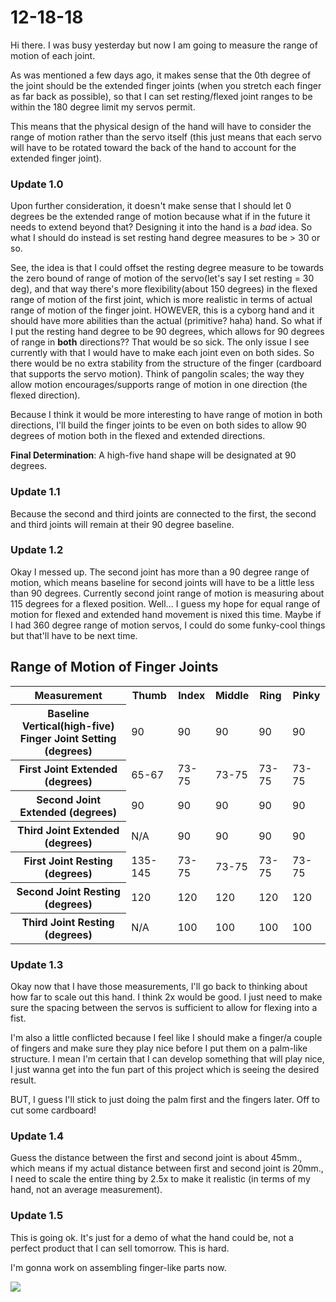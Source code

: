 # 12-18-18

Hi there. I was busy yesterday but now I am going to measure the range of motion of each joint.

As was mentioned a few days ago, it makes sense that the 0th degree of the joint should be the extended finger joints (when you stretch each finger as far back as possible), so that I can set resting/flexed joint ranges to be within the 180 degree limit my servos permit. 

This means that the physical design of the hand will have to consider the range of motion rather than the servo itself (this just means that each servo will have to be rotated toward the back of the hand to account for the extended finger joint). 

### Update 1.0

Upon further consideration, it doesn't make sense that I should let 0 degrees be the extended range of motion because what if in the future it needs to extend beyond that? Designing it into the hand is a <i>bad</i> idea. So what I should do instead is set resting hand degree measures to be > 30 or so.

See, the idea is that I could offset the resting degree measure to be towards the zero bound of range of motion of the servo(let's say I set resting = 30 deg), and that way there's more flexibility(about 150 degrees) in the flexed range of motion of the first joint, which is more realistic in terms of actual range of motion of the finger joint. HOWEVER, this is a cyborg hand and it should have more abilities than the actual (primitive? haha) hand. So what if I put the resting hand degree to be 90 degrees, which allows for 90 degrees of range in <b>both</b> directions?? That would be so sick. The only issue I see currently with that I would have to make each joint even on both sides. So there would be no extra stability from the structure of the finger (cardboard that supports the servo motion). Think of pangolin scales; the way they allow motion encourages/supports range of motion in one direction (the flexed direction).

Because I think it would be more interesting to have range of motion in both directions, I'll build the finger joints to be even on both sides to allow 90 degrees of motion both in the flexed and extended directions.

<b>Final Determination</b>: A high-five hand shape will be designated at 90 degrees.

### Update 1.1

Because the second and third joints are connected to the first, the second and third joints will remain at their 90 degree baseline.

### Update 1.2

Okay I messed up. The second joint has more than a 90 degree range of motion, which means baseline for second joints will have to be a little less than 90 degrees. Currently second joint range of motion is measuring about 115 degrees for a flexed position. Well... I guess my hope for equal range of motion for flexed and extended hand movement is nixed this time. Maybe if I had 360 degree range of motion servos, I could do some funky-cool things but that'll have to be next time.

## Range of Motion of Finger Joints
<table>
  <tr>
    <th> Measurement </th>
    <th> Thumb </th>
    <th> Index </th>
    <th> Middle </th>
    <th> Ring </th>
    <th> Pinky </th>
  </tr>
  <tr>
    <th> Baseline Vertical(high-five) Finger Joint Setting (degrees) </th>
    <td> 90 </td>
    <td> 90 </td>
    <td> 90 </td>
    <td> 90 </td>
    <td> 90 </td>
  </tr>
  <tr>
    <th> First Joint Extended (degrees) </th>
    <td> 65-67 </td>
    <td> 73-75 </td>
    <td> 73-75 </td>
    <td> 73-75 </td>
    <td> 73-75 </td>
  </tr>
  <tr>
    <th> Second Joint Extended (degrees) </th>
    <td> 90 </td>
    <td> 90 </td>
    <td> 90 </td>
    <td> 90 </td>
    <td> 90 </td>
  </tr>
  <tr>
    <th> Third Joint Extended (degrees) </th>
    <td> N/A </td>
    <td> 90 </td>
    <td> 90 </td>
    <td> 90 </td>
    <td> 90 </td>
  </tr>
  <tr>
    <th> First Joint Resting (degrees) </th>
    <td> 135-145 </td>
    <td> 73-75 </td>
    <td> 73-75 </td>
    <td> 73-75 </td>
    <td> 73-75 </td>
  </tr>
  <tr>
    <th> Second Joint Resting (degrees) </th>
    <td> 120 </td>
    <td> 120 </td>
    <td> 120 </td>
    <td> 120 </td>
    <td> 120 </td>
  </tr>
  <tr>
    <th> Third Joint Resting (degrees) </th>
    <td> N/A </td>
    <td> 100 </td>
    <td> 100 </td>
    <td> 100 </td>
    <td> 100 </td>
  </tr>
</table>

### Update 1.3

Okay now that I have those measurements, I'll go back to thinking about how far to scale out this hand. I think 2x would be good. I just need to make sure the spacing between the servos is sufficient to allow for flexing into a fist.

I'm also a little conflicted because I feel like I should make a finger/a couple of fingers and make sure they play nice before I put them on a palm-like structure. I mean I'm certain that I can develop something that will play nice, I just wanna get into the fun part of this project which is seeing the desired result.

BUT, I guess I'll stick to just doing the palm first and the fingers later. Off to cut some cardboard!

### Update 1.4

Guess the distance between the first and second joint is about 45mm., which means if my actual distance between first and second joint is 20mm., I need to scale the entire thing by 2.5x to make it realistic (in terms of my hand, not an average measurement).

### Update 1.5

This is going ok. It's just for a demo of what the hand could be, not a perfect product that I can sell tomorrow. This is hard.

I'm gonna work on assembling finger-like parts now.

<img src="../cardboardHandPieces.jpg" />